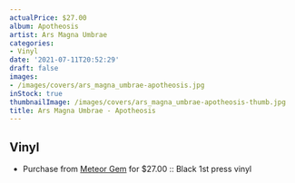 ```yaml
---
actualPrice: $27.00
album: Apotheosis
artist: Ars Magna Umbrae
categories:
- Vinyl
date: '2021-07-11T20:52:29'
draft: false
images:
- /images/covers/ars_magna_umbrae-apotheosis.jpg
inStock: true
thumbnailImage: /images/covers/ars_magna_umbrae-apotheosis-thumb.jpg
title: Ars Magna Umbrae - Apotheosis
---
```


## Vinyl
* Purchase from [Meteor Gem](https://meteor-gem.com/products/ars-magna-umbrae-apotheosis) for $27.00 :: Black 1st press vinyl

